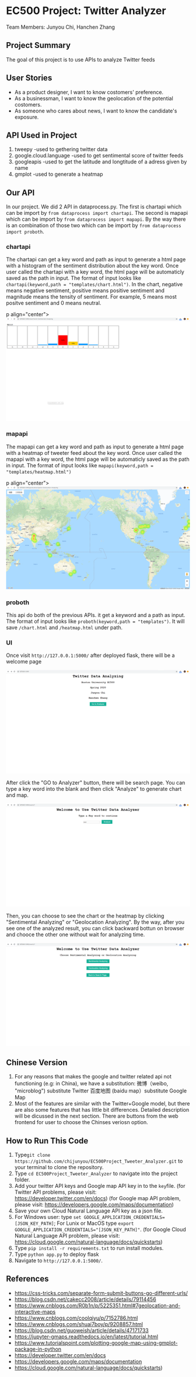 # EC500 Project: Twitter Analyzer
Team Members: Junyou Chi, Hanchen Zhang

## Project Summary
The goal of this project is to use APIs to analyze Twitter feeds

## User Stories
- As a product designer, I want to know costomers' preference.
- As a businessman, I want to know the geolocation of the potential costomers.
- As someone who cares about news, I want to know the candidate's exposure.

## API Used in Project
1. tweepy -used to gethering twitter data
2. google.cloud.language -used to get sentimental score of twitter feeds
3. googleapis -used to get the latitude and longtitude of a adress given by name
4. gmplot -used to generate a heatmap

## Our API
In our project. We did 2 API in dataprocess.py. The first is chartapi which can be import by `from dataprocess import chartapi`. The second is mapapi which can be import by `from dataprocess import mapapi`. By the way there is an combination of those two which can be import by `from dataprocess import proboth`.

### chartapi
The chartapi can get a key word and path as input to generate a html page with a histogram of the sentiment distribution about the key word. Once user called the chartapi with a key word, the html page will be automaticly saved as the path in input. The format of input looks like `chartapi(keyword,path = "templates/chart.html")`. 
In the chart, negative means negative sentiment, positive means positive sentiment and magnitude means the tensity of sentiment. For example, 5 means most positve sentiment and 0 means neutral.

p align="center">   
<img src="https://github.com/chijunyou/EC500Project_Tweeter_Analyzer/blob/master/pictures/sentiment.png" /> 
</p> 

### mapapi
The mapapi can get a key word and path as input to generate a html page with a heatmap of tweeter feed about the key word. Once user called the mapapi with a key word, the html page will be automaticly saved as the path in input. The format of input looks like `mapapi(keyword,path = "templates/heatmap.html")`

p align="center">   
<img src="https://github.com/chijunyou/EC500Project_Tweeter_Analyzer/blob/master/pictures/heatmap.png" /> 
</p> 

### proboth
This api do both of the previous APIs. it get a keyword and a path as input. The format of input looks like `proboth(keyword,path = "templates")`. It will save `/chart.html` and `/heatmap.html` under path.



### UI
Once visit  `http://127.0.0.1:5000/` after deployed flask, there will be a welcome page

<p align="center">   
<img src="https://github.com/chijunyou/EC500Project_Tweeter_Analyzer/blob/master/pictures/welcome.png" /> 
</p> 

After click the "GO to Analyzer" button, there will be search page. You can type a key word into the blank and then click "Analyze" to generate chart and map.

<p align="center">   
<img src="https://github.com/chijunyou/EC500Project_Tweeter_Analyzer/blob/master/pictures/search.png" /> 
</p> 

Then, you can choose to see the chart or the heatmap by clicking "Sentimental Analyzing" or "Geolocation Analyzing". By the way, after you see one of the analyzed result, you can click backward bottun on browser and chooce the other one without wait for analyzing time.

<p align="center">   
<img src="https://github.com/chijunyou/EC500Project_Tweeter_Analyzer/blob/master/pictures/analyze%20choice.png" /> 
</p> 

## Chinese Version
1. For any reasons that makes the google and twitter related api not functioning (e.g: in China), we have a substitution:
  微博（weibo, "microblog") substitute Twitter
  百度地图 (baidu map）substitute Google Map
2. Most of the features are similar with the Twitter+Google model, but there are also some features that has little bit differences. Detailed description will be dicussed in the next section. There are buttons from the web frontend for user to choose the Chinses veriosn option.

## How to Run This Code
1. Type`git clone https://github.com/chijunyou/EC500Project_Tweeter_Analyzer.git` to your terminal to clone the repository.
2. Type `cd EC500Project_Tweeter_Analyzer` to navigate into the project folder.
3. Add your twitter API keys and Google map API key in to the `key`file.
(for Twitter API problems, please visit: https://developer.twitter.com/en/docs)
(for Google map API problem, please visit: https://developers.google.com/maps/documentation)
4. Save your own Cloud Natural Language API key as a json file.
5. For Windows user: type `set GOOGLE_APPLICATION_CREDENTIALS=[JSON_KEY_PATH]`; For Lunix or MacOS type `export GOOGLE_APPLICATION_CREDENTIALS="[JSON_KEY_PATH]"`.
(for Google Cloud Natural Language API problem, please visit: https://cloud.google.com/natural-language/docs/quickstarts)
6. Type `pip install -r requirements.txt` to run install modules.
7. Type `python app.py` to deploy flask
8. Navigate to `http://127.0.0.1:5000/`.

## References
* https://css-tricks.com/separate-form-submit-buttons-go-different-urls/
* https://blog.csdn.net/cakecc2008/article/details/79114456
* https://www.cnblogs.com/R0b1n/p/5225351.html#7geolocation-and-interactive-maps
* https://www.cnblogs.com/coolqiyu/p/7152786.html
* https://www.cnblogs.com/shuai7boy/p/9208857.html
* https://blog.csdn.net/guoweish/article/details/47171733
* https://jupyter-gmaps.readthedocs.io/en/latest/tutorial.html
* https://www.tutorialspoint.com/plotting-google-map-using-gmplot-package-in-python
* https://developer.twitter.com/en/docs
* https://developers.google.com/maps/documentation
* https://cloud.google.com/natural-language/docs/quickstarts)
